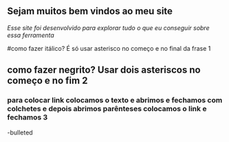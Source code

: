 ## **Sejam muitos bem vindos ao meu site**
*Esse site foi desenvolvido para explorar tudo o que eu conseguir sobre essa ferramenta* 


 #como fazer itálico? É só usar asterisco no começo e no final da frase 1
## como fazer negrito? Usar dois asteriscos no começo e no fim 2
### para colocar link colocamos o texto e abrimos e fechamos com colchetes e depois abrimos parênteses colocamos o link e fechamos 3
-bulleted



